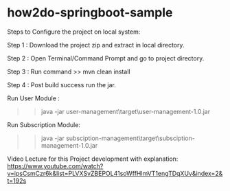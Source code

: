 # how2do-springboot-sample

Steps to Configure the project on local system:

Step 1 : Download the project zip and extract in local directory.

Step 2 : Open Terminal/Command Prompt and go to project directory.

Step 3 : Run command >> mvn clean install

Step 4 : Post build success run the jar.

Run User Module :
>> java -jar user-management\target\user-management-1.0.jar

Run Subscription Module:
>> java -jar subsciption-management\target\subsciption-management-1.0.jar


Video Lecture for this Project development with explanation:
https://www.youtube.com/watch?v=ipsCsmCzr6k&list=PLVXSvZBEPOL41soWffHlmVT1engTDqXUv&index=2&t=192s
